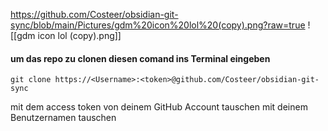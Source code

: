 https://github.com/Costeer/obsidian-git-sync/blob/main/Pictures/gdm%20icon%20lol%20(copy).png?raw=true
![[gdm icon lol (copy).png]]
#### um das repo zu clonen diesen comand ins Terminal eingeben

```
git clone https://<Username>:<token>@github.com/Costeer/obsidian-git-sync
```

<token> mit dem access token von deinem GitHub Account tauschen 
<username> mit deinem Benutzernamen tauschen
